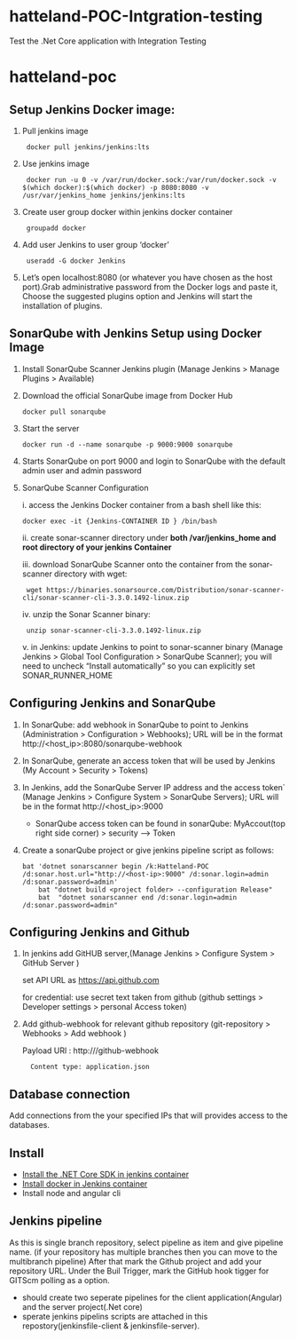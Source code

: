 # hatteland-POC-Intgration-testing
Test the .Net Core application with Integration Testing

# hatteland-poc

## Setup Jenkins Docker image:
	
1. Pull jenkins image
	
		docker pull jenkins/jenkins:lts

2. Use jenkins image	
    
		docker run -u 0 -v /var/run/docker.sock:/var/run/docker.sock -v $(which docker):$(which docker) -p 8080:8080 -v /usr/var/jenkins_home jenkins/jenkins:lts

3. Create user group docker within jenkins docker container

    	groupadd docker

4. Add user Jenkins to user group ‘docker’

	    useradd -G docker Jenkins

5.  Let’s open localhost:8080 (or whatever you have chosen as the host port).Grab administrative password  from the Docker logs and paste it, Choose the suggested plugins option
	and Jenkins will start the installation of plugins.


## SonarQube with Jenkins Setup using Docker Image

 1. Install SonarQube Scanner Jenkins plugin (Manage Jenkins > Manage Plugins > Available)

 2. Download the official SonarQube image from Docker Hub

		docker pull sonarqube

 3. Start the server
      
	    docker run -d --name sonarqube -p 9000:9000 sonarqube
 
 4. Starts SonarQube on port 9000 and login to SonarQube with the default admin user and admin password

 5. SonarQube Scanner Configuration

  	i. access the Jenkins Docker container from a bash shell like this:
	  		
	    docker exec -it {Jenkins-CONTAINER ID } /bin/bash

	ii. create sonar-scanner directory under **both /var/jenkins_home and root directory of your jenkins Container**

	iii. download SonarQube Scanner onto the container from the sonar-scanner directory with wget:
			
	     wget https://binaries.sonarsource.com/Distribution/sonar-scanner-cli/sonar-scanner-cli-3.3.0.1492-linux.zip

	iv. unzip the Sonar Scanner binary:
			
	     unzip sonar-scanner-cli-3.3.0.1492-linux.zip

	v. in Jenkins:  update Jenkins to point to sonar-scanner binary (Manage Jenkins > Global Tool Configuration > SonarQube Scanner); you will need to uncheck “Install automatically” so you can explicitly set SONAR_RUNNER_HOME


## Configuring Jenkins and SonarQube

  1. In SonarQube: add webhook in SonarQube to point to Jenkins (Administration > Configuration > Webhooks); URL will be in the format http://<host_ip>:8080/sonarqube-webhook 

  2. In SonarQube, generate an access token that will be used by Jenkins (My Account > Security > Tokens)

  3. In Jenkins, add the SonarQube Server IP address and the access token` (Manage Jenkins > Configure System > SonarQube Servers); URL will be in the format http://<host_ip>:9000 
	   
	    * SonarQube access token can be found in sonarQube:
	    MyAccout(top right side corner) > security --> Token

 4. Create a sonarQube project or give jenkins pipeline script as follows:
            
	    bat 'dotnet sonarscanner begin /k:Hatteland-POC /d:sonar.host.url="http://<host-ip>:9000" /d:sonar.login=admin /d:sonar.password=admin'
            bat "dotnet build <project folder> --configuration Release"
            bat  "dotnet sonarscanner end /d:sonar.login=admin /d:sonar.password=admin"
 
 
## Configuring Jenkins and Github
 1. In jenkins add GitHUB server,(Manage Jenkins > Configure System > GitHub Server ) 
		
	 set API URL as https://api.github.com
	 
	 for credential: use secret text taken from github (github settings > Developer settings > personal Access token)
	
2. Add github-webhook for relevant github repository (git-repository > Webhooks > Add webhook )
		  
	 Payload URl : http://<host-ip>/github-webhook

      	 Content type: application.json

## Database connection
Add connections from the your specified IPs that will provides access to the databases.


## Install
   - [Install the .NET Core SDK in jenkins container](https://docs.microsoft.com/en-us/dotnet/core/install/linux-package-manager-ubuntu-1904)
   - [Install docker in Jenkins container](https://docs.docker.com/install/linux/docker-ce/debian/)
   - Install node and angular cli
	

## Jenkins pipeline
As this is single branch repository, select pipeline as item and give pipeline name. (if your repository has multiple branches then you can move to the multibranch pipeline)
 After that mark the Github project and add your repository URL. Under the Buil Trigger, mark the GitHub hook tigger for GITScm polling as a option.
   
   -  should create two seperate pipelines for the client application(Angular) and the server project(.Net core)
   -  sperate jenkins pipelins scripts are attached in this repostory(jenkinsfile-client & jenkinsfile-server).
